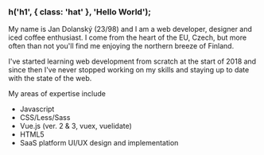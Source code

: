 ### h('h1', { class: 'hat' }, 'Hello World');

My name is Jan Dolanský (23/98) and I am a web developer, designer and iced coffee enthusiast.
I come from the heart of the EU, Czech, but more often than not you'll find me enjoying the northern breeze of Finland.

I've started learning web development from scratch at the start of 2018 and since then I've never 
stopped working on my skills and staying up to date with the state of the web.

My areas of expertise include
- Javascript
- CSS/Less/Sass
- Vue.js (ver. 2 & 3, vuex, vuelidate)
- HTML5
- SaaS platform UI/UX design and implementation
